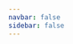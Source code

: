 ```yaml
---
navbar: false
sidebar: false
---
```


<airlaps-spec>

<template v-slot:Domain>

This is the highest level domain class (inheriting top-level class for each mandatory domain characteristic).

This helper class can be used as the main base class for domains.

Typical use:
```python
class D(Domain, ...)
```

with "..." replaced when needed by a number of classes from following domain characteristics (the ones in
parentheses are optional):

- **agent**: MultiAgent -\> SingleAgent
- **concurrency**: Parallel -\> Sequential
- **(constraints)**: Constrained
- **dynamics**: Environment -\> Simulation -\> UncertainTransitions -\> EnumerableTransitions
  -\> DeterministicTransitions
- **events**: Events -\> Actions -\> UnrestrictedActions
- **(goals)**: Goals
- **(initialization)**: Initializable -\> UncertainInitialized -\> DeterministicInitialized
- **memory**: History -\> FiniteHistory -\> Markovian -\> Memoryless
- **observability**: PartiallyObservable -\> TransformedObservable -\> FullyObservable
- **(renderability)**: Renderable
- **value**: Rewards -\> PositiveCosts

</template>

<template v-slot:RLDomain>

This is a typical Reinforcement Learning domain class.

This helper class can be used as an alternate base class for domains, inheriting the following:

- Domain
- SingleAgent
- Sequential
- Environment
- Actions
- Initializable
- Markovian
- TransformedObservable
- Rewards

Typical use:
```python
class D(RLDomain)
```

::: tip
It is also possible to refine any alternate base class, like for instance:
```python
class D(RLDomain, FullyObservable)
```
:::

</template>

<template v-slot:MultiAgentRLDomain>

This is a typical multi-agent Reinforcement Learning domain class.

This helper class can be used as an alternate base class for domains, inheriting the following:

- Domain
- MultiAgent
- Sequential
- Environment
- Actions
- Initializable
- Markovian
- TransformedObservable
- Rewards

Typical use:
```python
class D(RLDomain)
```

::: tip
It is also possible to refine any alternate base class, like for instance:
```python
class D(RLDomain, FullyObservable)
```
:::

</template>

<template v-slot:StatelessSimulatorDomain>

This is a typical stateless simulator domain class.

This helper class can be used as an alternate base class for domains, inheriting the following:

- Domain
- SingleAgent
- Sequential
- Simulation
- Actions
- Markovian
- TransformedObservable
- Rewards

Typical use:
```python
class D(StatelessSimulatorDomain)
```

::: tip
It is also possible to refine any alternate base class, like for instance:
```python
class D(RLDomain, FullyObservable)
```
:::

</template>

<template v-slot:MDPDomain>

This is a typical Markov Decision Process domain class.

This helper class can be used as an alternate base class for domains, inheriting the following:

- Domain
- SingleAgent
- Sequential
- EnumerableTransitions
- Actions
- DeterministicInitialized
- Markovian
- FullyObservable
- Rewards

Typical use:
```python
class D(MDPDomain)
```

::: tip
It is also possible to refine any alternate base class, like for instance:
```python
class D(RLDomain, FullyObservable)
```
:::

</template>

<template v-slot:POMDPDomain>

This is a typical Partially Observable Markov Decision Process domain class.

This helper class can be used as an alternate base class for domains, inheriting the following:

- Domain
- SingleAgent
- Sequential
- EnumerableTransitions
- Actions
- UncertainInitialized
- Markovian
- PartiallyObservable
- Rewards

Typical use:
```python
class D(POMDPDomain)
```

::: tip
It is also possible to refine any alternate base class, like for instance:
```python
class D(RLDomain, FullyObservable)
```
:::

</template>

<template v-slot:GoalMDPDomain>

This is a typical Goal Markov Decision Process domain class.

This helper class can be used as an alternate base class for domains, inheriting the following:

- Domain
- SingleAgent
- Sequential
- EnumerableTransitions
- Actions
- Goals
- DeterministicInitialized
- Markovian
- FullyObservable
- PositiveCosts

Typical use:
```python
class D(GoalMDPDomain)
```

::: tip
It is also possible to refine any alternate base class, like for instance:
```python
class D(RLDomain, FullyObservable)
```
:::

</template>

<template v-slot:GoalPOMDPDomain>

This is a typical Goal Partially Observable Markov Decision Process domain class.

This helper class can be used as an alternate base class for domains, inheriting the following:

- Domain
- SingleAgent
- Sequential
- EnumerableTransitions
- Actions
- Goals
- UncertainInitialized
- Markovian
- PartiallyObservable
- PositiveCosts

Typical use:
```python
class D(GoalPOMDPDomain)
```

::: tip
It is also possible to refine any alternate base class, like for instance:
```python
class D(RLDomain, FullyObservable)
```
:::

</template>

<template v-slot:DeterministicPlanningDomain>

This is a typical deterministic planning domain class.

This helper class can be used as an alternate base class for domains, inheriting the following:

- Domain
- SingleAgent
- Sequential
- DeterministicTransitions
- Actions
- Goals
- DeterministicInitialized
- Markovian
- FullyObservable
- PositiveCosts

Typical use:
```python
class D(DeterministicPlanningDomain)
```

::: tip
It is also possible to refine any alternate base class, like for instance:
```python
class D(RLDomain, FullyObservable)
```
:::

</template>

<template v-slot:MultiAgent>

A domain must inherit this class if it is multi-agent (i.e hosting multiple independent agents).

Agents are identified by (string) agent names.

</template>

<template v-slot:SingleAgent>

A domain must inherit this class if it is single-agent (i.e hosting only one agent).

</template>

<template v-slot:Parallel>

A domain must inherit this class if multiple events/actions can happen in parallel.

</template>

<template v-slot:Sequential>

A domain must inherit this class if its events/actions are sequential (non-parallel).

</template>

<template v-slot:Constrained>

A domain must inherit this class if it has constraints.

</template>

<template v-slot:Environment>

A domain must inherit this class if agents interact with it like a black-box environment.

Black-box environment examples include: the real world, compiled ATARI games, etc.

::: tip
Environment domains are typically stateful: they must keep the current state or history in their memory to
compute next steps (automatically done by default in the `_memory` attribute).
:::

</template>

<template v-slot:Simulation>

A domain must inherit this class if agents interact with it like a simulation.

Compared to pure environment domains, simulation ones have the additional ability to sample transitions from any
given state.

::: tip
Simulation domains are typically stateless: they do not need to store the current state or history in memory
since it is usually passed as parameter of their functions. By default, they only become stateful whenever they
are used as environments (e.g. via `Initializable.reset()` and `Environment.step()` functions).
:::

</template>

<template v-slot:UncertainTransitions>

A domain must inherit this class if its dynamics is uncertain and provided as a white-box model.

Compared to pure simulation domains, uncertain transition ones provide in addition the full probability distribution
of next states given a memory and action.

::: tip
Uncertain transition domains are typically stateless: they do not need to store the current state or history in
memory since it is usually passed as parameter of their functions. By default, they only become stateful
whenever they are used as environments (e.g. via `Initializable.reset()` and `Environment.step()` functions).
:::

</template>

<template v-slot:EnumerableTransitions>

A domain must inherit this class if its dynamics is uncertain (with enumerable transitions) and provided as a
white-box model.

Compared to pure uncertain transition domains, enumerable transition ones guarantee that all probability
distributions of next state are discrete.

::: tip
Enumerable transition domains are typically stateless: they do not need to store the current state or history in
memory since it is usually passed as parameter of their functions. By default, they only become stateful
whenever they are used as environments (e.g. via `Initializable.reset()` and `Environment.step()` functions).
:::

</template>

<template v-slot:DeterministicTransitions>

A domain must inherit this class if its dynamics is deterministic and provided as a white-box model.

Compared to pure enumerable transition domains, deterministic transition ones guarantee that there is only one next
state for a given source memory (state or history) and action.

::: tip
Deterministic transition domains are typically stateless: they do not need to store the current state or history
in memory since it is usually passed as parameter of their functions. By default, they only become stateful
whenever they are used as environments (e.g. via `Initializable.reset()` and `Environment.step()` functions).
:::

</template>

<template v-slot:Events>

A domain must inherit this class if it handles events (controllable or not not by the agents).

</template>

<template v-slot:Actions>

A domain must inherit this class if it handles only actions (i.e. controllable events).

</template>

<template v-slot:UnrestrictedActions>

A domain must inherit this class if it handles only actions (i.e. controllable events), which are always all
applicable.

</template>

<template v-slot:Goals>

A domain must inherit this class if it has formalized goals.

</template>

<template v-slot:Initializable>

A domain must inherit this class if it can be initialized.

</template>

<template v-slot:UncertainInitialized>

A domain must inherit this class if its states are initialized according to a probability distribution known as
white-box.

</template>

<template v-slot:DeterministicInitialized>

A domain must inherit this class if it has a deterministic initial state known as white-box.

</template>

<template v-slot:History>

A domain must inherit this class if its full state history must be stored to compute its dynamics (non-Markovian
domain).

</template>

<template v-slot:FiniteHistory>

A domain must inherit this class if the last N states must be stored to compute its dynamics (Markovian
domain of order N).

N is specified by the return value of the `FiniteHistory._get_memory_maxlen()` function.

</template>

<template v-slot:Markovian>

A domain must inherit this class if only its last state must be stored to compute its dynamics (pure Markovian
domain).

</template>

<template v-slot:Memoryless>

A domain must inherit this class if it does not require any previous state(s) to be stored to compute its
dynamics.

A dice roll simulator is an example of memoryless domain (next states are independent of previous ones).

::: tip
Whenever an existing domain (environment, simulator...) needs to be wrapped instead of implemented fully in
AIRLAPS (e.g. compiled ATARI games), Memoryless can be used because the domain memory (if any) would
be handled externally.
:::

</template>

<template v-slot:PartiallyObservable>

A domain must inherit this class if it is partially observable.

"Partially observable" means that the observation provided to the agent is computed from (but generally not equal
to) the internal state of the domain. Additionally, according to literature, a partially observable domain must
provide the probability distribution of the observation given a state and action.

</template>

<template v-slot:TransformedObservable>

A domain must inherit this class if it is transformed observable.

"Transformed observable" means that the observation provided to the agent is deterministically computed from (but
generally not equal to) the internal state of the domain.

</template>

<template v-slot:FullyObservable>

A domain must inherit this class if it is fully observable.

"Fully observable" means that the observation provided to the agent is equal to the internal state of the domain.

::: warning
In the case of fully observable domains, make sure that the observation type D.T_observation is equal to the
state type D.T_state.
:::

</template>

<template v-slot:Renderable>

A domain must inherit this class if it can be rendered with any kind of visualization.

</template>

<template v-slot:Rewards>

A domain must inherit this class if it sends rewards (positive and/or negative).

</template>

<template v-slot:PositiveCosts>

A domain must inherit this class if it sends only positive costs (i.e. negative rewards).

Having only positive costs is a required assumption for certain solvers to work, such as classical planners.

</template>

</airlaps-spec>

